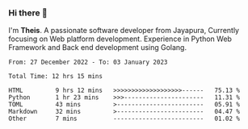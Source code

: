 ### Hi there 👋

I'm <b>Theis</b>. A passionate software developer from Jayapura, Currently focusing on Web platform development. Experience in Python Web Framework and Back end development using Golang.

 
 <!--START_SECTION:waka-->

```text
From: 27 December 2022 - To: 03 January 2023

Total Time: 12 hrs 15 mins

HTML         9 hrs 12 mins   >>>>>>>>>>>>>>>>>>>------   75.13 %
Python       1 hr 23 mins    >>>----------------------   11.31 %
TOML         43 mins         >------------------------   05.91 %
Markdown     32 mins         >------------------------   04.47 %
Other        7 mins          -------------------------   01.02 %
```

<!--END_SECTION:waka-->
